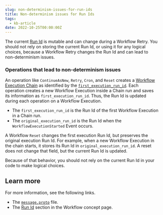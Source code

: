 ```yaml
---
slug: non-determinism-issues-for-run-ids
title: Non-determinism issues for Run Ids
tags:
  - kb-article
date: 2022-10-25T00:00:00Z
---
```


The current [Run Id](/workflows#run-id) is mutable and can change during a Workflow Retry.
You should not rely on storing the current Run Id, or using it for any logical choices, because a Workflow Retry changes the Run Id and can lead to non-determinism issues.

<!-- truncate -->

### Operations that lead to non-determinism issues

An operation like `ContinueAsNew`, `Retry`, `Cron`, and `Reset` creates a [Workflow Execution Chain](/workflows#workflow-execution-chain) as identified by the [`first_execution_run_id`](https://github.com/temporalio/api/blob/master/temporal/api/history/v1/message.proto).
Each operation creates a new Workflow Execution inside a Chain run and saves its information as `first_execution_run_id`.
Thus, the Run Id is updated during each operation on a Workflow Execution.

- The `first_execution_run_id` is the Run Id of the first Workflow Execution in a Chain run.
- The `original_execution_run_id` is the Run Id when the `WorkflowExecutionStarted` Event occurs.

A Workflow `Reset` changes the first execution Run Id, but preserves the original execution Run Id.
For example, when a new Workflow Execution in the chain starts, it stores its Run Id in `original_execution_run_id`.
A reset does not change that field, but the current Run Id is updated.

Because of that behavior, you should not rely on the current Run Id in your code to make logical choices.

## Learn more

For more information, see the following links.

- The [`message.proto`](https://github.com/temporalio/api/blob/master/temporal/api/history/v1/message.proto#L75-L82) file.
- The [Run Id](/workflows#run-id) section in the Workflow concept page.
